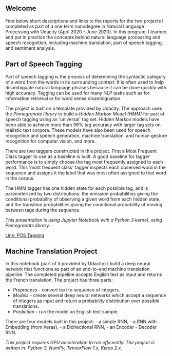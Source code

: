## Welcome
Find below short descriptions and links to the reports for the two projects I completed as part of a one term nanodegree in Natural Language Processing with Udacity (April 2020 - June 2020). In this program, I learned and put in practice the concepts behind natural
language processing and speech recognition, including machine translation, part of speech tagging, and
sentiment analysis. 

## Part of Speech Tagging

Part of speech tagging is the process of determining the syntactic category of a word from the words in its surrounding context. It is often used to help disambiguate natural language phrases because it can be done quickly with high accuracy. Tagging can be used for many NLP tasks such as for information retrieval or for word sense disambiguation.

The project is built on a template provided by Udacity. The approach uses the _Pomegranate library_ to build a _Hidden Markov Model (HMM)_ for part of speech tagging using an 'universal' tag set. Hidden Markov models have been able to achieve more than 96% tag accuracy with larger tag sets on realistic text corpora. These models have also been used for speech recognition and speech generation, machine translation, and human gesture recognition for computer vision, and more.

There are two taggers constructed in this project. First a Most Frequent Class tagger to use as a baseline is built. A good baseline for tagger performance is to simply choose the tag most frequently assigned to each word. This 'most frequent class' tagger inspects each observed word in the sequence and assigns it the label that was most often assigned to that word in the corpus.

The HMM tagger has one hidden state for each possible tag, and is parameterized by two distributions: the emission probabilities giving the conditional probability of observing a given word from each hidden state, and the transition probabilities giving the conditional probability of moving between tags during the sequence.

_This presentation is using Jupyter Notebook with a Python 3 kernel, using Pomegranate library._

[Link: POS Tagging](http://htmlpreview.github.io/?https://github.com/SolanaO/Natural-Language-Processing/blob/master/dand.T1P1.Explore_Weather_Trends.html)


## Machine Translation Project

In this notebook (part of it provided by Udacity) I build a deep neural network that functions as part of an end-to-end machine translation pipeline. The completed pipeline accepts English text as input and returns the French translation. The project has three parts:

  - _Preprocess_ - convert text to sequence of integers.<br>
  - _Models_ - create several deep neural networks which accept a sequence of integers as input and return a probability distribution over possible translations.<br>
  - _Prediction_ - run the model on English text sample.

There are four models built in this project: 
    - a simple RNN,
    - a RNN with Embedding (from Keras),
    - a Bidirectional RNN,
    - an Encoder - Decoder RNN.

_This project requires GPU acceleration to run efficiently. The project is written in: Python 3, NumPy, TensorFlow 1.x, Keras 2.x._

